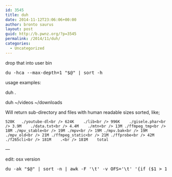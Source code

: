 ```yaml
---
id: 3545
title: duh
date: 2014-11-12T23:06:06+00:00
author: bronto saurus
layout: post
guid: http://b.pwnz.org/?p=3545
permalink: /2014/11/duh/
categories:
  - Uncategorized
---
```

drop that into user bin

<pre>du -hca --max-depth=1 "$@" | sort -h</pre>

usage examples: 

duh .
  
duh ~/videos ~/downloads

Will return sub-directory and files with human readable sizes sorted, like;

`528K	./youtube-dl<br />
624K	./lib<br />
996K	./gisele.phar<br />
3.9M	./data.txt<br />
4.4M	./mtn<br />
13M	./ffmpeg_tmp<br />
18M	./mpv_stable<br />
19M	./mpv<br />
19M	./mpv.bak<br />
19M	./mpv_old<br />
21M	./ffmpeg_static<br />
21M	./ffprobe<br />
42M	./f265cli<br />
181M	.<br />
181M	total`

&#8212;

edit: osx version

<pre>du -ak "$@" | sort -n | awk -F '\t' -v OFS='\t' '{if ($1 > 1048576) $1 = sprintf("%.1fG",$1/1048576); else if ($1 > 1024) $1 = sprintf("%.1fM",$1/1024); else $1 = sprintf("%sK",$1)} 1'</pre>